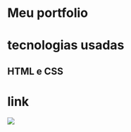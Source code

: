 # Meu portfolio
# tecnologias usadas 
## HTML e CSS
# link
   <a href="https://anna-hub19.github.io/aluraplay/" target="_blank"><img src="https://img.shields.io/badge/-Portfolio-purple?style=for-the-badge&logo=portfolio&logoColor=white"></a>
